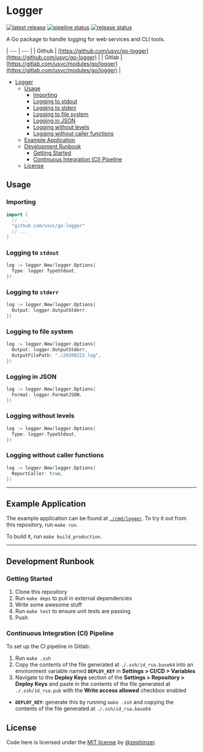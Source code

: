 # Logger

[![latest release](https://badge.fury.io/gh/usvc%2Fgo-logger.svg)](https://github.com/usvc/go-logger/releases)
[![pipeline status](https://gitlab.com/usvc/modules/go/logger/badges/master/pipeline.svg)](https://gitlab.com/usvc/modules/go/logger/-/commits/master)
[![release status](https://travis-ci.org/usvc/go-logger.svg?branch=master)](https://travis-ci.org/usvc/go-logger)

A Go package to handle logging for web services and CLI tools.

| --- | --- |
| Github | [https://github.com/usvc/go-logger](https://github.com/usvc/go-logger) |
| Gitlab | [https://gitlab.com/usvc/modules/go/logger](https://gitlab.com/usvc/modules/go/logger) |


- [Logger](#logger)
  - [Usage](#usage)
    - [Importing](#importing)
    - [Logging to stdout](#logging-to-stdout)
    - [Logging to stderr](#logging-to-stderr)
    - [Logging to file system](#logging-to-file-system)
    - [Logging in JSON](#logging-in-json)
    - [Logging without levels](#logging-without-levels)
    - [Logging without caller functions](#logging-without-caller-functions)
  - [Example Application](#example-application)
  - [Development Runbook](#development-runbook)
    - [Getting Started](#getting-started)
    - [Continuous Integration (CI) Pipeline](#continuous-integration-ci-pipeline)
  - [License](#license)

## Usage

### Importing

```go
import (
  // ...
  "github.com/usvc/go-logger"
  // ...
)
```

### Logging to `stdout`

```go
log := logger.New(logger.Options{
  Type: logger.TypeStdout,
})
```


### Logging to `stderr`

```go
log := logger.New(logger.Options{
  Output: logger.OutputStderr,
})
```


### Logging to file system

```go
log := logger.New(logger.Options{
  Output: logger.OutputStderr,
  OutputFilePath: "./20200223.log",
})
```

### Logging in JSON

```go
log := logger.New(logger.Options{
  Format: logger.FormatJSON,
})
```

### Logging without levels

```go
log := logger.New(logger.Options{
  Type: logger.TypeStdout,
})
```

### Logging without caller functions

```go
log := logger.New(logger.Options{
  ReportCaller: true,
})
```

- - -

## Example Application

The example application can be found at [`./cmd/logger`](./cmd/logger). To try it out from this repository, run `make run`.

To build it, run `make build_production`.

- - -

## Development Runbook

### Getting Started

1. Clone this repository
2. Run `make deps` to pull in external dependencies
3. Write some awesome stuff
4. Run `make test` to ensure unit tests are passing
5. Push

### Continuous Integration (CI) Pipeline

To set up the CI pipeline in Gitlab:

1. Run `make .ssh`
2. Copy the contents of the file generated at `./.ssh/id_rsa.base64` into an environment variable named **`DEPLOY_KEY`** in **Settings > CI/CD > Variables**
3. Navigate to the **Deploy Keys** section of the **Settings > Repository > Deploy Keys** and paste in the contents of the file generated at `./.ssh/id_rsa.pub` with the **Write access allowed** checkbox enabled

- **`DEPLOY_KEY`**: generate this by running `make .ssh` and copying the contents of the file generated at `./.ssh/id_rsa.base64`

## License

Code here is licensed under the [MIT license](./LICENSE) by [@zephinzer](https://gitlab.com/zephinzer).
